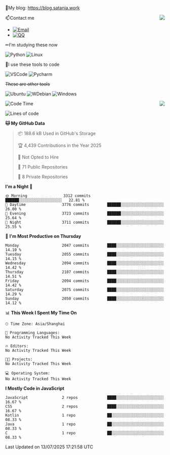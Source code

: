 📰My blog: https://blog.satania.work

<img align="right" src="https://github-readme-stats.vercel.app/api/top-langs/?username=Katriell"/>

📫Contact me

* [![Email](https://img.shields.io/badge/Email-Iris@satania.work-1?style=social&logoColor=fff)](mailto:Iris@satania.work)
* [![QQ](https://img.shields.io/badge/QQ-2088839458-1?style=social&logoColor=fff)](tencent://AddContact/?fromId=45&fromSubId=1&subcmd=all&uin=2088839458&website=www.oicqzone.com)

✏I'm studying these now

![Python](https://img.shields.io/badge/-Python-blue?style=flat-square&logo=Python&logoColor=fff)
![Linux](https://img.shields.io/badge/-Linux-black?style=flat-square&logo=Linux&logoColor=fff)

🔨I use these tools to code

![VSCode](https://img.shields.io/badge/-VSCode-blue?style=flat-square&logo=visualstudiocode&logoColor=fff)
![Pycharm](https://img.shields.io/badge/-Pycharm-green?style=flat-square&logo=pycharm&logoColor=fff)

 ~~These are other tools~~

![Ubuntu](https://img.shields.io/badge/-Ubuntu-orange?style=flat-square&logo=Ubuntu&logoColor=fff)
![WDebian](https://img.shields.io/badge/-Debian-blue?style=flat-square&logo=Debian&logoColor=fff)
![Windows](https://img.shields.io/badge/-Windows-blue?style=flat-square&logo=Windows&logoColor=fff)


<img align="right" src="https://github-readme-stats-beta-amber-44.vercel.app/api?username=Katriell&show_icons=true&role=OWNER,ORGANIZATION_MEMBER,COLLABORATOR&locale=zh-my"/>

<!--START_SECTION:waka-->
![Code Time](http://img.shields.io/badge/Code%20Time-21%20mins-blue)

![Lines of code](https://img.shields.io/badge/From%20Hello%20World%20I%27ve%20Written-17.6%20thousand%20lines%20of%20code-blue)

**🐱 My GitHub Data** 

> 📦 188.6 kB Used in GitHub's Storage 
 > 
> 🏆 4,439 Contributions in the Year 2025
 > 
> 🚫 Not Opted to Hire
 > 
> 📜 71 Public Repositories 
 > 
> 🔑 8 Private Repositories 
 > 
**I'm a Night 🦉** 

```text
🌞 Morning                3312 commits        ██████░░░░░░░░░░░░░░░░░░░   22.81 % 
🌆 Daytime                3776 commits        ██████░░░░░░░░░░░░░░░░░░░   26.00 % 
🌃 Evening                3723 commits        ██████░░░░░░░░░░░░░░░░░░░   25.64 % 
🌙 Night                  3711 commits        ██████░░░░░░░░░░░░░░░░░░░   25.55 % 
```
📅 **I'm Most Productive on Thursday** 

```text
Monday                   2047 commits        ████░░░░░░░░░░░░░░░░░░░░░   14.10 % 
Tuesday                  2055 commits        ████░░░░░░░░░░░░░░░░░░░░░   14.15 % 
Wednesday                2094 commits        ████░░░░░░░░░░░░░░░░░░░░░   14.42 % 
Thursday                 2107 commits        ████░░░░░░░░░░░░░░░░░░░░░   14.51 % 
Friday                   2094 commits        ████░░░░░░░░░░░░░░░░░░░░░   14.42 % 
Saturday                 2075 commits        ████░░░░░░░░░░░░░░░░░░░░░   14.29 % 
Sunday                   2050 commits        ████░░░░░░░░░░░░░░░░░░░░░   14.12 % 
```


📊 **This Week I Spent My Time On** 

```text
🕑︎ Time Zone: Asia/Shanghai

💬 Programming Languages: 
No Activity Tracked This Week

🔥 Editors: 
No Activity Tracked This Week

🐱‍💻 Projects: 
No Activity Tracked This Week

💻 Operating System: 
No Activity Tracked This Week
```

**I Mostly Code in JavaScript** 

```text
JavaScript               2 repos             ████░░░░░░░░░░░░░░░░░░░░░   16.67 % 
CSS                      2 repos             ████░░░░░░░░░░░░░░░░░░░░░   16.67 % 
Kotlin                   1 repo              ██░░░░░░░░░░░░░░░░░░░░░░░   08.33 % 
Java                     1 repo              ██░░░░░░░░░░░░░░░░░░░░░░░   08.33 % 
C                        1 repo              ██░░░░░░░░░░░░░░░░░░░░░░░   08.33 % 
```




 Last Updated on 13/07/2025 17:21:58 UTC
<!--END_SECTION:waka-->
